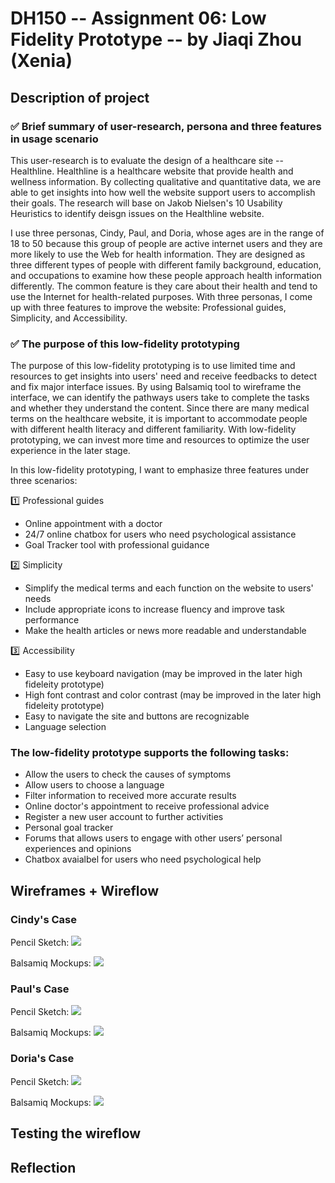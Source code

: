 # DH150 -- Assignment 06: Low Fidelity Prototype -- by Jiaqi Zhou (Xenia)
## Description of project 
### :white_check_mark: Brief summary of user-research, persona and three features in usage scenario
This user-research is to evaluate the design of a healthcare site -- Healthline. Healthline is a healthcare website that provide health and wellness information. By collecting qualitative and quantitative data, we are able to get insights into how well the website support users to accomplish their goals. The research will base on Jakob Nielsen's 10 Usability Heuristics to identify deisgn issues on the Healthline website.

I use three personas, Cindy, Paul, and Doria, whose ages are in the range of 18 to 50 because this group of people are active internet users and they are more likely to use the Web for health information. They are designed as three different types of people with different family background, education, and occupations to examine how these people approach health information differently. The common feature is they care about their health and tend to use the Internet for health-related purposes. With three personas, I come up with three features to improve the website: Professional guides, Simplicity, and Accessibility. 
  


### :white_check_mark: The purpose of this low-fidelity prototyping
The purpose of this low-fidelity prototyping is to use limited time and resources to get insights into users' need and receive feedbacks to detect and fix major interface issues. By using Balsamiq tool to wireframe the interface, we can identify the pathways users take to complete the tasks and whether they understand the content. Since there are many medical terms on the healthcare website, it is important to accommodate people with different health literacy and different familiarity. With low-fidelity prototyping, we can invest more time and resources to optimize the user experience in the later stage.

In this low-fidelity prototyping, I want to emphasize three features under three scenarios:

:one: Professional guides
  - Online appointment with a doctor
  - 24/7 online chatbox for users who need psychological assistance
  - Goal Tracker tool with professional guidance
  
:two: Simplicity
  - Simplify the medical terms and each function on the website to users' needs
  - Include appropriate icons to increase fluency and improve task performance
  - Make the health articles or news more readable and understandable
  
:three: Accessibility
  - Easy to use keyboard navigation (may be improved in the later high fideleity prototype)
  - High font contrast and color contrast (may be improved in the later high fideleity prototype)
  - Easy to navigate the site and buttons are recognizable
  - Language selection


###  The low-fidelity prototype supports the following tasks:
- Allow the users to check the causes of symptoms
- Allow users to choose a language
- Filter information to received more accurate results
- Online doctor's appointment to receive professional advice
- Register a new user account to further activities 
- Personal goal tracker
- Forums that allows users to engage with other users’ personal experiences and opinions
- Chatbox avaialbel for users who need psychological help

## Wireframes + Wireflow
### Cindy's Case
Pencil Sketch:
![](https://github.com/xenia1270/DH150/blob/master/Assignment%206/Cindy-Handsketch.JPG)

Balsamiq Mockups:
![](https://github.com/xenia1270/DH150/blob/master/Assignment%206/Cindy%20Wireframe.png)

### Paul's Case
Pencil Sketch:
![](https://github.com/xenia1270/DH150/blob/master/Assignment%206/Paul-Handsketch.JPG)

Balsamiq Mockups:
![](https://github.com/xenia1270/DH150/blob/master/Assignment%206/Paul%20Wireframe.png)

### Doria's Case
Pencil Sketch:
![](https://github.com/xenia1270/DH150/blob/master/Assignment%206/Doria-Handsketch.JPG)

Balsamiq Mockups:
![](https://github.com/xenia1270/DH150/blob/master/Assignment%206/Doria%20Wireframe.png)


## Testing the wireflow


## Reflection 
